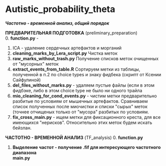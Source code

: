 # Autistic_probability_theta

***Частотно - временной анализ, общий порядок***  

**ПРЕДВАРИТЕЛЬНАЯ ПОДГОТОВКА**  (preliminary_preparation)  
0. **function.py** - 
1. ICA - удаление сердечных артефактов и морганий
2. **cleaning_marks_by_Lera_script.py** Чистка меток 
3. **raw_marks_without_trash.py** Получение списков меток очищенных от "мусорных" меток
4. **extract_events_from_table.R** Сортируем метки из таблицы, полученной в п.2 по choice types и знаку фидбека (скрипт от Ксении Сайфулиной)
5. **del_files_without_marks.py** - удаляем пустые файлы (если в этом фидбэке, либо в этом choice type не было ни одного трайла
6. **mio_cleaning_for_cond_events.py** - чистим метки предварительно разбитые по условиям от мышечных артефактов. Сравниваем список полученных после миочистки и списки "сырых" меток (точнее отчищеных только от "мусора" разбитых по условиям.
7. **fix_cross_main.py** - ищем метки для фиксационного креста, для все имеющихся "нерисков". Относительно этих меток будем искать бейзлан.

**ЧАСТОТНО - ВРЕМЕННОЙ АНАЛИЗ** (TF_analysis)
0. **function.py** 
1. **Выделение чаcтот - получение .fif для интересующего частотного диапазона**  
**main.py**

